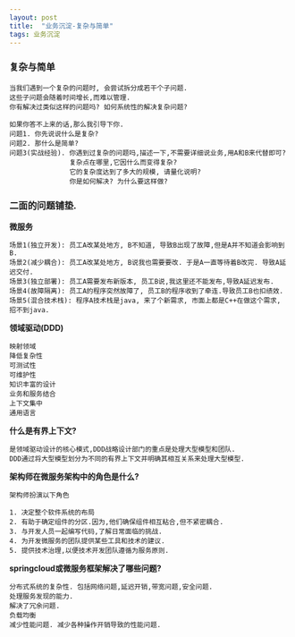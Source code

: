 ```yaml
---
layout: post
title:  "业务沉淀-复杂与简单"
tags: 业务沉淀
---
```


### 复杂与简单

    当我们遇到一个复杂的问题时, 会尝试拆分成若干个子问题.
    这些子问题会随着时间增长,而难以管理. 
    你有解决过类似这样的问题吗? 如何系统性的解决复杂问题?
    
    如果你答不上来的话,那么我引导下你.
    问题1. 你先说说什么是复杂?
    问题2. 那什么是简单?
    问题3(实战经验). 你遇到过复杂的问题吗,描述一下,不需要详细说业务,用A和B来代替即可? 
                   复杂点在哪里,它因什么而变得复杂?
                   它的复杂度达到了多大的规模, 请量化说明? 
                   你是如何解决? 为什么要这样做?

### 二面的问题铺垫.
    
**微服务**
    
    场景1(独立开发): 员工A改某处地方, B不知道, 导致B出现了故障,但是A并不知道会影响到B.
    场景2(减少耦合): 员工A改某处地方, B说我也需要要改. 于是A一直等待着B改完. 导致A延迟交付.
    场景3(独立部署): 员工A需要发布新版本, 员工B说,我这里还不能发布,导致A延迟发布.
    场景4(故障隔离): 员工A的程序突然故障了, 员工B的程序收到了牵连.导致员工B也扣绩效.
    场景5(混合技术栈): 程序A技术栈是java, 来了个新需求, 市面上都是C++在做这个需求, 招不到java.

**领域驱动(DDD)**

    映射领域
    降低复杂性
    可测试性
    可维护性
    知识丰富的设计
    业务和服务结合
    上下文集中
    通用语言
    
    
**什么是有界上下文?**

    是领域驱动设计的核心模式,DDD战略设计部门的重点是处理大型模型和团队.
    DDD通过将大型模型划分为不同的有界上下文并明确其相互关系来处理大型模型.
    
    
**架构师在微服务架构中的角色是什么?**
    
    架构师扮演以下角色
    
    1. 决定整个软件系统的布局
    2. 有助于确定组件的分区.因为,他们确保组件相互粘合,但不紧密耦合.
    3. 与开发人员一起编写代码,了解日常面临的挑战.
    4. 为开发微服务的团队提供某些工具和技术的建议.
    5. 提供技术治理,以便技术开发团队遵循为服务原则.
    
**springcloud或微服务框架解决了哪些问题?**

    分布式系统的复杂性. 包括网络问题,延迟开销,带宽问题,安全问题.
    处理服务发现的能力. 
    解决了冗余问题.
    负载均衡
    减少性能问题. 减少各种操作开销导致的性能问题.